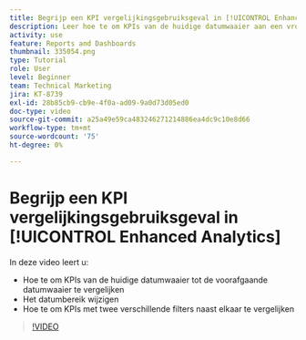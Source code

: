 ```yaml
---
title: Begrijp een KPI vergelijkingsgebruiksgeval in [!UICONTROL Enhanced Analytics]
description: Leer hoe te om KPIs van de huidige datumwaaier aan een vroegere datumwaaier te vergelijken, en hoe te om KPIs met twee verschillende filters te vergelijken.
activity: use
feature: Reports and Dashboards
thumbnail: 335054.png
type: Tutorial
role: User
level: Beginner
team: Technical Marketing
jira: KT-8739
exl-id: 28b85cb9-cb9e-4f0a-ad09-9a0d73d05ed0
doc-type: video
source-git-commit: a25a49e59ca483246271214886ea4dc9c10e8d66
workflow-type: tm+mt
source-wordcount: '75'
ht-degree: 0%

---
```


# Begrijp een KPI vergelijkingsgebruiksgeval in [!UICONTROL Enhanced Analytics]

In deze video leert u:

* Hoe te om KPIs van de huidige datumwaaier tot de voorafgaande datumwaaier te vergelijken
* Het datumbereik wijzigen
* Hoe te om KPIs met twee verschillende filters naast elkaar te vergelijken

>[!VIDEO](https://video.tv.adobe.com/v/335054/?quality=12&learn=on)
